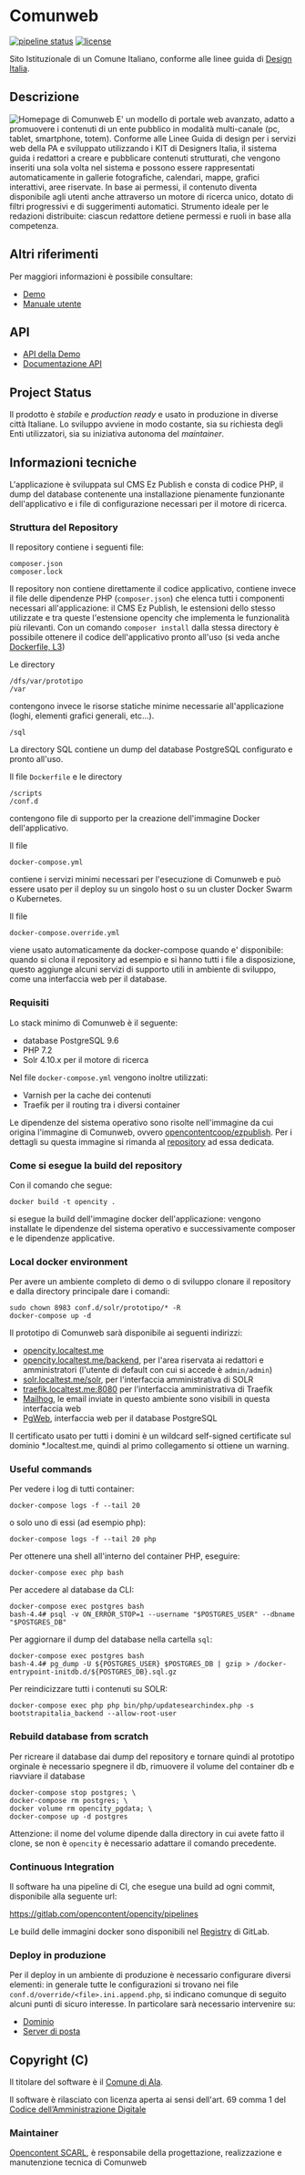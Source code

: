 # Comunweb 

[![pipeline status](https://gitlab.com/opencontent/opencity/badges/master/pipeline.svg)](https://gitlab.com/opencontent/opencity/commits/master)
[![license](https://img.shields.io/badge/license-GPL-blue.svg)](https://gitlab.com/opencontent/opencity/blob/master/LICENSE)

Sito Istituzionale di un Comune Italiano, conforme alle linee guida di [Design Italia](https://designers.italia.it/progetti/siti-web-comuni/).

## Descrizione

![Homepage di Comunweb](https://www.awesomescreenshot.com/image/4202824/4595d1d9f80fc2e56ce45d7f875c8152)
E' un modello di portale web avanzato, adatto a promuovere i contenuti di un ente pubblico in modalità multi-canale (pc, tablet,
smartphone, totem). Conforme alle Linee Guida di design per i servizi web della PA e sviluppato utilizzando i KIT di Designers
Italia, il sistema guida i redattori a creare e pubblicare contenuti strutturati, che vengono inseriti una sola volta nel sistema e
possono essere rappresentati automaticamente in gallerie fotografiche, calendari, mappe, grafici interattivi, aree riservate. In base
ai permessi, il contenuto diventa disponibile agli utenti anche attraverso un motore di ricerca unico, dotato di filtri progressivi e di
suggerimenti automatici. Strumento ideale per le redazioni distribuite: ciascun redattore detiene permessi e ruoli in base alla
competenza.

## Altri riferimenti

Per maggiori informazioni è possibile consultare: 

 * [Demo](https://opencity.openpa.opencontent.io)
 * [Manuale utente](https://comunweb-il-sito-comunale.readthedocs.io)

## API 

 * [API della Demo](https://opencity.openpa.opencontent.io/api/opendata/)
 * [Documentazione API](https://documenter.getpostman.com/view/7046499/S17tPncG)


## Project Status

Il prodotto è *stabile* e *production ready* e usato in produzione in diverse città Italiane. Lo sviluppo avviene in modo costante, sia su richiesta degli Enti utilizzatori, sia su iniziativa autonoma del _maintainer_.

## Informazioni tecniche

L'applicazione è sviluppata sul CMS Ez Publish e consta di codice PHP, 
il dump del database contenente una installazione pienamente funzionante
dell'applicativo e i file di configurazione necessari per il motore di 
ricerca.

### Struttura del Repository

Il repository contiene i seguenti file:
```
composer.json
composer.lock
```
Il repository non contiene direttamente il codice applicativo, contiene 
invece il file delle dipendenze PHP (`composer.json`) che elenca tutti i componenti 
necessari all'applicazione: il CMS Ez Publish, le estensioni dello stesso 
utilizzate e tra queste l'estensione opencity che implementa le funzionalità 
più rilevanti. Con un comando `composer install` dalla stessa directory è possibile ottenere il codice dell'applicativo pronto all'uso (si veda anche [Dockerfile, L3](https://gitlab.com/opencontent/opencity/blob/master/Dockerfile#L3))

Le directory
```
/dfs/var/prototipo
/var
```
contengono invece le risorse statiche minime necessarie all'applicazione (loghi, elementi grafici generali, etc...).


```
/sql
```
La directory SQL contiene un dump del database PostgreSQL configurato e pronto all'uso.

Il file `Dockerfile` e le directory
```
/scripts
/conf.d
```
contengono file di supporto per la creazione dell'immagine Docker dell'applicativo.

Il file
```
docker-compose.yml
```
contiene i servizi minimi necessari per l'esecuzione di Comunweb e può essere usato per il deploy su un singolo host o su un cluster Docker Swarm o Kubernetes.

Il file
```
docker-compose.override.yml
```
viene usato automaticamente da docker-compose quando e' disponibile: quando si clona il repository ad esempio e si hanno tutti i file a disposizione, questo aggiunge alcuni servizi di supporto utili in ambiente di sviluppo, come una interfaccia web per il database.


### Requisiti

Lo stack minimo di Comunweb è il seguente:
  * database PostgreSQL 9.6
  * PHP 7.2
  * Solr 4.10.x per il motore di ricerca

Nel file `docker-compose.yml` vengono inoltre utilizzati:
  * Varnish per la cache dei contenuti
  * Traefik per il routing tra i diversi container

Le dipendenze del sistema operativo sono risolte nell'immagine da cui origina
l'immagine di Comunweb, ovvero [opencontentcoop/ezpublish](https://hub.docker.com/r/opencontentcoop/ezpublish). Per i dettagli su questa immagine si rimanda
al [repository](https://www.github.com/OpencontentCoop/docker-ezpublish) ad essa dedicata.

### Come si esegue la build del repository

Con il comando che segue:

    docker build -t opencity .

si esegue la build dell'immagine docker dell'applicazione: vengono installate le dipendenze
del sistema operativo e successivamente composer e le dipendenze applicative.

### Local docker environment

Per avere un ambiente completo di demo o di sviluppo clonare
il repository e dalla directory principale dare i comandi:

```
sudo chown 8983 conf.d/solr/prototipo/* -R
docker-compose up -d
```

Il prototipo di Comunweb sarà disponibile ai seguenti indirizzi:

* [opencity.localtest.me](https://opencity.localtest.me)
* [opencity.localtest.me/backend](https://opencity.localtest.me/backend), per l'area riservata ai redattori e amministratori (l'utente di default con cui si accede è `admin/admin`)
* [solr.localtest.me/solr](https://solr.localtest.me/solr), per l'interfaccia amministrativa di SOLR
* [traefik.localtest.me:8080](https://traefik.localtest.me:8080) per l'interfaccia amministrativa di Traefik
* [Mailhog](https://mailhog.opencity.localtest.me/), le email inviate in questo ambiente sono visibili in questa interfaccia web
* [PgWeb](https://pgweb.opencity.localtest.me/), interfaccia web per il database PostgreSQL

Il certificato usato per tutti i domini è un wildcard self-signed certificate sul dominio *.localtest.me, quindi al primo collegamento si ottiene un warning.

### Useful commands

Per vedere i log di tutti container:

    docker-compose logs -f --tail 20

o solo uno di essi (ad esempio php):

    docker-compose logs -f --tail 20 php

Per ottenere una shell all'interno del container PHP, eseguire:

    docker-compose exec php bash

Per accedere al database da CLI:

    docker-compose exec postgres bash
    bash-4.4# psql -v ON_ERROR_STOP=1 --username "$POSTGRES_USER" --dbname "$POSTGRES_DB"

Per aggiornare il dump del database nella cartella `sql`:

    docker-compose exec postgres bash
    bash-4.4# pg_dump -U ${POSTGRES_USER} $POSTGRES_DB | gzip > /docker-entrypoint-initdb.d/${POSTGRES_DB}.sql.gz

Per reindicizzare tutti i contenuti su SOLR:

    docker-compose exec php php bin/php/updatesearchindex.php -s bootstrapitalia_backend --allow-root-user


### Rebuild database from scratch

Per ricreare il database dai dump del repository e tornare quindi al prototipo orginale è necessario spegnere il db, 
rimuovere il volume del container db e riavviare il database

    docker-compose stop postgres; \
    docker-compose rm postgres; \
    docker volume rm opencity_pgdata; \
    docker-compose up -d postgres

Attenzione: il nome del volume dipende dalla directory in cui avete fatto il clone, se non è `opencity` è necessario adattare il comando precedente.

### Continuous Integration

Il software ha una pipeline di CI, che esegue una build ad ogni commit, disponibile alla seguente url:

https://gitlab.com/opencontent/opencity/pipelines

Le build delle immagini docker sono disponibili nel [Registry](https://gitlab.com/opencontent/opencity/container_registry) di GitLab.

### Deploy in produzione

Per il deploy in un ambiente di produzione è necessario configurare diversi elementi: in generale
tutte le configurazioni si trovano nei file `conf.d/override/<file>.ini.append.php`, si indicano comunque
di seguito alcuni punti di sicuro interesse. 
In particolare sarà necessario intervenire su:
  * [Dominio](/conf.d/ez/override/site.ini.append.php#L96-97)
  * [Server di posta](/conf.d/ez/override/site.ini.append.php#L103-113)

## Copyright (C)

Il titolare del software è il [Comune di Ala](https://www.comune.ala.tn.it).

Il software è rilasciato con licenza aperta ai sensi dell'art. 69 comma 1 del [Codice dell’Amministrazione Digitale](https://cad.readthedocs.io/)

### Maintainer

[Opencontent SCARL](https://www.opencontent.it/), è responsabile della progettazione, realizzazione e manutenzione tecnica di Comunweb

